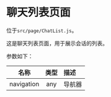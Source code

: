# 聊天列表页面

位于`src/page/ChatList.js`。

这是聊天列表页面，用于展示会话的列表。

参数如下：

| 名称 | 类型 | 描述 |
| :-: | :-: | :- |
| navigation | any | 导航器 |